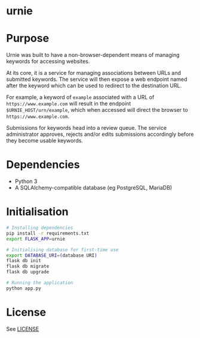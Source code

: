 # urnie

# Purpose

Urnie was built to have a non-browser-dependent means of managing keywords for accessing websites. 

At its core, it is a service for managing associations between URLs and submitted keywords. The service will then expose a web endpoint named after the keyword which can be used to redirect to the destination URL.

For example, a keyword of `example` associated with a URL of `https://www.example.com` will result in the endpoint `$URNIE_HOST/urn/example`, which when accessed will direct the browser to `https://www.example.com`.

Submissions for keywords head into a review queue. The service administrator approves, rejects and/or edits submissions accordingly before they become usable keywords.

# Dependencies

- Python 3
- A SQLAlchemy-compatible database (eg PostgreSQL, MariaDB)

# Initialisation

```bash
# Installing dependencies
pip install -r requirements.txt
export FLASK_APP=urnie

# Initialising database for first-time use
export DATABASE_URI=(database URI)
flask db init
flask db migrate
flask db upgrade

# Running the application
python app.py
```

# License

See [LICENSE](LICENSE)

